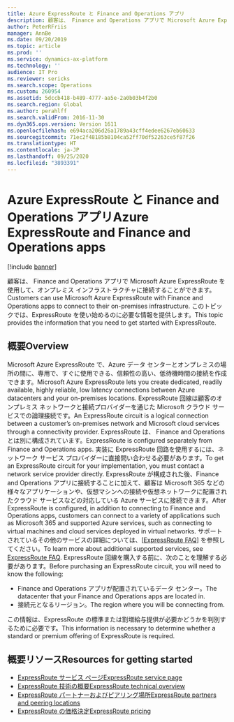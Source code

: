 ```yaml
---
title: Azure ExpressRoute と Finance and Operations アプリ
description: 顧客は、 Finance and Operations アプリで Microsoft Azure ExpressRoute を使用して、オンプレミス インフラストラクチャに接続することができます。 このトピックでは、ExpressRoute を使い始めるのに必要な情報を提供します。
author: PeterRFriis
manager: AnnBe
ms.date: 09/20/2019
ms.topic: article
ms.prod: ''
ms.service: dynamics-ax-platform
ms.technology: ''
audience: IT Pro
ms.reviewer: sericks
ms.search.scope: Operations
ms.custom: 260954
ms.assetid: 5dccb418-b489-4777-aa5e-2a0b03b4f2b0
ms.search.region: Global
ms.author: perahlff
ms.search.validFrom: 2016-11-30
ms.dyn365.ops.version: Version 1611
ms.openlocfilehash: e694aca206d26a1789a43cff4edee6267eb60633
ms.sourcegitcommit: 71ec2f48185b8104ca52ff70df52263ce5f87f26
ms.translationtype: HT
ms.contentlocale: ja-JP
ms.lasthandoff: 09/25/2020
ms.locfileid: "3893391"
---
```

# <a name="azure-expressroute-and-finance-and-operations-apps"></a><span data-ttu-id="7448b-104">Azure ExpressRoute と Finance and Operations アプリ</span><span class="sxs-lookup"><span data-stu-id="7448b-104">Azure ExpressRoute and Finance and Operations apps</span></span>

[!include [banner](../includes/banner.md)]

<span data-ttu-id="7448b-105">顧客は、 Finance and Operations アプリで Microsoft Azure ExpressRoute を使用して、オンプレミス インフラストラクチャに接続することができます。</span><span class="sxs-lookup"><span data-stu-id="7448b-105">Customers can use Microsoft Azure ExpressRoute with Finance and Operations apps to connect to their on-premises infrastructure.</span></span> <span data-ttu-id="7448b-106">このトピックでは、ExpressRoute を使い始めるのに必要な情報を提供します。</span><span class="sxs-lookup"><span data-stu-id="7448b-106">This topic provides the information that you need to get started with ExpressRoute.</span></span>

<a name="overview"></a><span data-ttu-id="7448b-107">概要</span><span class="sxs-lookup"><span data-stu-id="7448b-107">Overview</span></span>
--------

<span data-ttu-id="7448b-108">Microsoft Azure ExpressRoute で、Azure データ センターとオンプレミスの場所の間に、専用で、すぐに使用できる、信頼性の高い、低待機時間の接続を作成できます。</span><span class="sxs-lookup"><span data-stu-id="7448b-108">Microsoft Azure ExpressRoute lets you create dedicated, readily available, highly reliable, low latency connections between Azure datacenters and your on-premises locations.</span></span> <span data-ttu-id="7448b-109">ExpressRoute 回線は顧客のオンプレミス ネットワークと接続プロバイダーを通じた Microsoft クラウド サービスでの論理接続です。</span><span class="sxs-lookup"><span data-stu-id="7448b-109">An ExpressRoute circuit is a logical connection between a customer’s on-premises network and Microsoft cloud services through a connectivity provider.</span></span> <span data-ttu-id="7448b-110">ExpressRoute は、 Finance and Operations とは別に構成されています。</span><span class="sxs-lookup"><span data-stu-id="7448b-110">ExpressRoute is configured separately from Finance and Operations apps.</span></span> <span data-ttu-id="7448b-111">実装に ExpressRoute 回路を使用するには、ネットワーク サービス プロバイダーに直接問い合わせる必要があります。</span><span class="sxs-lookup"><span data-stu-id="7448b-111">To get an ExpressRoute circuit for your implementation, you must contact a network service provider directly.</span></span> <span data-ttu-id="7448b-112">ExpressRoute が構成された後、Finance and Operations アプリに接続することに加えて、顧客は Microsoft 365 などの様々なアプリケーションや、仮想マシンへの接続や仮想ネットワークに配置されたクラウド サービスなどの対応している Azure サービスに接続できます。</span><span class="sxs-lookup"><span data-stu-id="7448b-112">After ExpressRoute is configured, in addition to connecting to Finance and Operations apps, customers can connect to a variety of applications such as Microsoft 365 and supported Azure services, such as connecting to virtual machines and cloud services deployed in virtual networks.</span></span> <span data-ttu-id="7448b-113">サポートされているその他のサービスの詳細については、[[ExpressRoute FAQ](/azure/expressroute/expressroute-faqs)] を参照してください。</span><span class="sxs-lookup"><span data-stu-id="7448b-113">To learn more about additional supported services, see [ExpressRoute FAQ](/azure/expressroute/expressroute-faqs).</span></span> <span data-ttu-id="7448b-114">ExpressRoute 回線を購入する前に、次のことを理解する必要があります。</span><span class="sxs-lookup"><span data-stu-id="7448b-114">Before purchasing an ExpressRoute circuit, you will need to know the following:</span></span>

-   <span data-ttu-id="7448b-115">Finance and Operations アプリが配置されているデータ センター。</span><span class="sxs-lookup"><span data-stu-id="7448b-115">The datacenter that your Finance and Operations apps are located in.</span></span>
-   <span data-ttu-id="7448b-116">接続元となるリージョン。</span><span class="sxs-lookup"><span data-stu-id="7448b-116">The region where you will be connecting from.</span></span>

<span data-ttu-id="7448b-117">この情報は、ExpressRoute の標準または割増給与提供が必要かどうかを判別するために必要です。</span><span class="sxs-lookup"><span data-stu-id="7448b-117">This information is necessary to determine whether a standard or premium offering of ExpressRoute is required.</span></span>

## <a name="resources-for-getting-started"></a><span data-ttu-id="7448b-118">概要リソース</span><span class="sxs-lookup"><span data-stu-id="7448b-118">Resources for getting started</span></span>
-   [<span data-ttu-id="7448b-119">ExpressRoute サービス ページ</span><span class="sxs-lookup"><span data-stu-id="7448b-119">ExpressRoute service page</span></span>](https://azure.microsoft.com/services/expressroute/)
-   [<span data-ttu-id="7448b-120">ExpressRoute 技術の概要</span><span class="sxs-lookup"><span data-stu-id="7448b-120">ExpressRoute technical overview</span></span>](https://azure.microsoft.com/documentation/articles/expressroute-introduction/)
-   [<span data-ttu-id="7448b-121">ExpressRoute パートナーおよびピアリング場所</span><span class="sxs-lookup"><span data-stu-id="7448b-121">ExpressRoute partners and peering locations</span></span>](https://azure.microsoft.com/documentation/articles/expressroute-locations/)
-   [<span data-ttu-id="7448b-122">ExpressRoute の価格決定</span><span class="sxs-lookup"><span data-stu-id="7448b-122">ExpressRoute pricing</span></span>](https://azure.microsoft.com/pricing/details/expressroute/)




